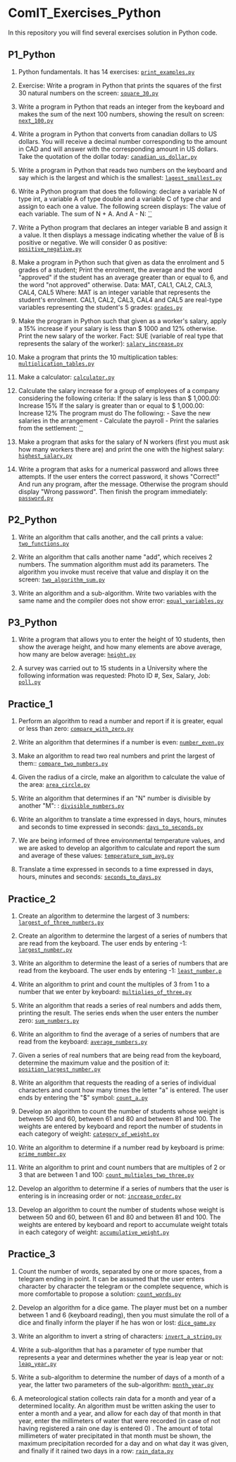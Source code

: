 # ComIT_Exercises_Python

In this repository you will find several exercises solution in Python code. 

## P1_Python

1. Python fundamentals. It has 14 exercises: [`print_examples.py`](https://github.com/AmandaArenales/ComIT_Exercises_Python/blob/main/P1_Python/print_examples.py)

1. Exercise: Write a program in Python that prints the squares of the first 30 natural numbers on the screen: [`square_30.py`](https://github.com/AmandaArenales/ComIT_Exercises_Python/blob/main/P1_Python/square_30.py)

1. Write a program in Python that reads an integer from the keyboard and makes the sum of the next 100 numbers, showing the result on screen: [`next_100.py`](https://github.com/AmandaArenales/ComIT_Exercises_Python/blob/main/P1_Python/next_100.py)

1. Write a program in Python that converts from canadian dollars to US dollars. You will receive a decimal number corresponding 
to the amount in CAD and will answer with the corresponding amount in US dollars. 
Take the quotation of the dollar today: [`canadian_us_dollar.py`](https://github.com/AmandaArenales/ComIT_Exercises_Python/blob/main/P1_Python/canadian_us_dollar.py)

1. Write a program in Python that reads two numbers on the keyboard and say which is the largest and which is the smallest: [`lagest_smallest.py`](https://github.com/AmandaArenales/ComIT_Exercises_Python/blob/main/P1_Python/lagest_smallest.py)

1. Write a Python program that does the following: declare a variable N of type int, a variable A of type double and a variable C of type char and assign to each one a value. The following screen displays: The value of each variable. The sum of N + A. And A - N: [``]()
 
1. Write a Python program that declares an integer variable B and assign it a value. It then displays a message indicating whether the value of B is positive or negative. We will consider 0 as positive: [`positive_negative.py`](https://github.com/AmandaArenales/ComIT_Exercises_Python/blob/main/P1_Python/positive_negative.py)

1. Make a program in Python such that given as data the enrolment and 5 grades of a student; Print the enrolment, the average and the word "approved" if the student has an average greater than or equal to 6, and the word "not approved" otherwise. Data: MAT, CAL1, CAL2, CAL3, CAL4, CAL5 Where: MAT is an integer variable that represents the student's enrolment. CAL1, CAL2, CAL3, CAL4 and CAL5 are real-type variables representing the student's 5 grades: [`grades.py`](https://github.com/AmandaArenales/ComIT_Exercises_Python/blob/main/P1_Python/grades.py)

1. Make the program in Python such that given as a worker's salary, apply a 15% increase if your salary is less than $ 1000 and 12% otherwise. Print the new salary of the worker. Fact: SUE (variable of real type that represents the salary of the worker): [`salary_increase.py`](https://github.com/AmandaArenales/ComIT_Exercises_Python/blob/main/P1_Python/salary_increase.py)

1. Make a program that prints the 10 multiplication tables: [`multiplication_tables.py`](https://github.com/AmandaArenales/ComIT_Exercises_Python/blob/main/P1_Python/multiplication_tables.py)

1. Make a calculator: [`calculator.py`](https://github.com/AmandaArenales/ComIT_Exercises_Python/blob/main/P1_Python/calculator.py)

1. Calculate the salary increase for a group of employees of a company considering the following criteria: If the salary is less than $ 1,000.00: Increase 15% If the salary is greater than or equal to $ 1,000.00: Increase 12% The program must do The following: - Save the new salaries in the arrangement - Calculate the payroll - Print the salaries from the settlement: [``]()

1. Make a program that asks for the salary of N workers (first you must ask how many workers there are) and print the one with the highest salary: [`highest_salary.py`](https://github.com/AmandaArenales/ComIT_Exercises_Python/blob/main/P1_Python/highest_salary.py)

1. Write a program that asks for a numerical password and allows three attempts. If the user enters the correct password, it shows "Correct!" And run any program, after the message. Otherwise the program should display "Wrong password". Then finish the program immediately: [`password.py`](https://github.com/AmandaArenales/ComIT_Exercises_Python/blob/main/P1_Python/password.py)

## P2_Python

1. Write an algorithm that calls another, and the call prints a value: [`two_functions.py`](https://github.com/AmandaArenales/ComIT_Exercises_Python/blob/main/P2_Python/two_functions.py)

1. Write an algorithm that calls another name "add", which receives 2 numbers. The summation algorithm must add its parameters. The algorithm you invoke must receive that value and display it on the screen: [`two_algorithm_sum.py`](https://github.com/AmandaArenales/ComIT_Exercises_Python/blob/main/P2_Python/two_algorithm_sum.py)

1. Write an algorithm and a sub-algorithm. Write two variables with the same name and the compiler does not show error: [`equal_variables.py`](https://github.com/AmandaArenales/ComIT_Exercises_Python/blob/main/P2_Python/equal_variables.py)

## P3_Python

1. Write a program that allows you to enter the height of 10 students, then show the average height, and how many elements are above average, how many are below average: [`height.py`](https://github.com/AmandaArenales/ComIT_Exercises_Python/blob/main/P3_Python/height.py)

1. A survey was carried out to 15 students in a University where the following information was requested: Photo ID #, Sex, Salary, Job: [`poll.py`](https://github.com/AmandaArenales/ComIT_Exercises_Python/blob/main/P3_Python/poll.py)

## Practice_1

1. Perform an algorithm to read a number and report if it is greater, equal or less than zero: [`compare_with_zero.py`](https://github.com/AmandaArenales/ComIT_Exercises_Python/blob/main/Practice_1/compare_with_zero.py)

1. Write an algorithm that determines if a number is even: [`number_even.py`](https://github.com/AmandaArenales/ComIT_Exercises_Python/blob/main/Practice_1/number_even.py)

1. Make an algorithm to read two real numbers and print the largest of them:: [`compare_two_numbers.py`](https://github.com/AmandaArenales/ComIT_Exercises_Python/blob/main/Practice_1/compare_two_numbers.py)

1. Given the radius of a circle, make an algorithm to calculate the value of the area: [`area_circle.py`](https://github.com/AmandaArenales/ComIT_Exercises_Python/blob/main/Practice_1/area_circle.py)

1. Write an algorithm that determines if an "N" number is divisible by another "M": : [`divisible_numbers.py`](https://github.com/AmandaArenales/ComIT_Exercises_Python/blob/main/Practice_1/divisible_numbers.py)

1. Write an algorithm to translate a time expressed in days, hours, minutes and seconds to time expressed in 
seconds: [`days_to_seconds.py`](https://github.com/AmandaArenales/ComIT_Exercises_Python/blob/main/Practice_1/days_to_seconds.py)

1. We are being informed of three environmental temperature values, and we are asked to develop an algorithm to 
calculate and report the sum and average of these values: [`temperature_sum_avg.py`](https://github.com/AmandaArenales/ComIT_Exercises_Python/blob/main/Practice_1/temperature_sum_avg.py)

1. Translate a time expressed in seconds to a time expressed in days, hours, minutes and 
seconds: [`seconds_to_days.py`](https://github.com/AmandaArenales/ComIT_Exercises_Python/blob/main/Practice_1/seconds_to_days.py)

## Practice_2

1. Create an algorithm to determine the largest of 3 numbers: [`largest_of_three_numbers.py`](https://github.com/AmandaArenales/ComIT_Exercises_Python/blob/main/Practice_2/largest_of_three_numbers.py)

1. Create an algorithm to determine the largest of a series of numbers that are read from the keyboard. The user 
ends by entering -1: [`largest_number.py`](https://github.com/AmandaArenales/ComIT_Exercises_Python/blob/main/Practice_2/largest_number.py)

1. Write an algorithm to determine the least of a series of numbers that are read from the keyboard. The user ends 
by entering -1: [`least_number.p`](https://github.com/AmandaArenales/ComIT_Exercises_Python/blob/main/Practice_2/least_number.py)

1. Write an algorithm to print and count the multiples of 3 from 1 to a number that we enter by keyboard: [`multiplies_of_three.py`](https://github.com/AmandaArenales/ComIT_Exercises_Python/blob/main/Practice_2/multiplies_of_three.py)

1. Write an algorithm that reads a series of real numbers and adds them, printing the result. The series ends when 
the user enters the number zero: [`sum_numbers.py`](https://github.com/AmandaArenales/ComIT_Exercises_Python/blob/main/Practice_2/sum_numbers.py)

1. Write an algorithm to find the average of a series of numbers that are read from the keyboard: [`average_numbers.py`](https://github.com/AmandaArenales/ComIT_Exercises_Python/blob/main/Practice_2/average_numbers.py)

1. Given a series of real numbers that are being read from the keyboard, determine the maximum value and the 
position of it: [`position_largest_number.py`](https://github.com/AmandaArenales/ComIT_Exercises_Python/blob/main/Practice_2/position_largest_number.py)

1. Write an algorithm that requests the reading of a series of individual characters and count how many times the 
letter "a" is entered. The user ends by entering the "$" symbol: [`count_a.py`](https://github.com/AmandaArenales/ComIT_Exercises_Python/blob/main/Practice_2/count_a.py)

1. Develop an algorithm to count the number of students whose weight is between 50 and 60, between 61 and 80 
and between 81 and 100. The weights are entered by keyboard and report the number of students in each 
category of weight: [`category_of_weight.py`](https://github.com/AmandaArenales/ComIT_Exercises_Python/blob/main/Practice_2/category_of_weight.py)

1. Write an algorithm to determine if a number read by keyboard is prime: [`prime_number.py`](https://github.com/AmandaArenales/ComIT_Exercises_Python/blob/main/Practice_2/prime_number.py)

1. Write an algorithm to print and count numbers that are multiples of 2 or 3 that are between 1 and 100: [`count_multiples_two_three.py`](https://github.com/AmandaArenales/ComIT_Exercises_Python/blob/main/Practice_2/count_multiples_two_three.py)

1. Develop an algorithm to determine if a series of numbers that the user is entering is in increasing order or not: [`increase_order.py`](https://github.com/AmandaArenales/ComIT_Exercises_Python/blob/main/Practice_2/increase_order.py)

1. Develop an algorithm to count the number of students whose weight is between 50 and 60, between 61 and 80 and between 81 and 100. The weights are entered by keyboard and report to accumulate weight totals in each category of weight: [`accumulative_weight.py`](https://github.com/AmandaArenales/ComIT_Exercises_Python/blob/main/Practice_2/accumulative_weight.py)

## Practice_3

1. Count the number of words, separated by one or more spaces, from a telegram ending in point. It can be assumed that the user enters character by character the telegram or the complete sequence, which is more comfortable to propose a solution: [`count_words.py`](https://github.com/AmandaArenales/ComIT_Exercises_Python/blob/main/Practice_3/count_words.py)

1.	Develop an algorithm for a dice game. The player must bet on a number between 1 and 6 (keyboard reading), then you must simulate the roll of a dice and finally inform the player if he has won or lost: [`dice_game.py`](https://github.com/AmandaArenales/ComIT_Exercises_Python/blob/main/Practice_3/dice_game.py)

1. Write an algorithm to invert a string of characters: [`invert_a_string.py`](https://github.com/AmandaArenales/ComIT_Exercises_Python/blob/main/Practice_3/invert_a_string.py)

1.	Write a sub-algorithm that has a parameter of type number that represents a year and determines whether the year is leap year or not: [`leap_year.py`](https://github.com/AmandaArenales/ComIT_Exercises_Python/blob/main/Practice_3/leap_year.py)

1. Write a sub-algorithm to determine the number of days of a month of a year, the latter two parameters of the sub-algorithm: [`month_year.py`](https://github.com/AmandaArenales/ComIT_Exercises_Python/blob/main/Practice_3/month_year.py)

1.	A meteorological station collects rain data for a month and year of a determined locality. An algorithm must be written asking the user to enter a month and a year, and allow for each day of that month in that year, enter the millimeters of water that were recorded (in case of not having registered a rain one day is entered 0) . The amount of total millimeters of water precipitated in that month must be shown, the maximum precipitation recorded for a day and on what day it was given, and finally if it rained two days in a row: [`rain_data.py`](https://github.com/AmandaArenales/ComIT_Exercises_Python/blob/main/Practice_3/rain_data.py)


